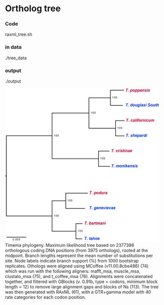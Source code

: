 # Ortholog tree

### Code

raxml_tree.sh

### in data

./tree_data

### output 

./output

![alt text](https://github.com/AsexGenomeEvol/Timema_asex_genomes/blob/main/3_Orthologs/trees/output/RAxML_bipartitions.five_pair_HOGs_genomeonly_1000boot.png)
Timema phylogeny. Maximum likelihood tree based on 2377398
orthologous coding DNA positions (from 3975 orthologs), rooted at the
midpoint. Branch lengths represent the mean number of substitutions per site. Node
labels indicate branch support (%) from 1000 bootstrap replicates. Othologs were
aligned using MCoffee (v11.00.8cbe486) (74) which was run with the following
aligners: mafft_msa, muscle_msa, clustalo_msa (75), and t_coffee_msa (76).
Alignments were concatenated together, and filtered with GBlocks (v. 0.91b, type =
codons, minimum block length = 12) to remove large alignment gaps and blocks of Ns
(113). The tree was then generated with RAxML (61), with a GTR+gamma model with
40 rate categories for each codon position.


